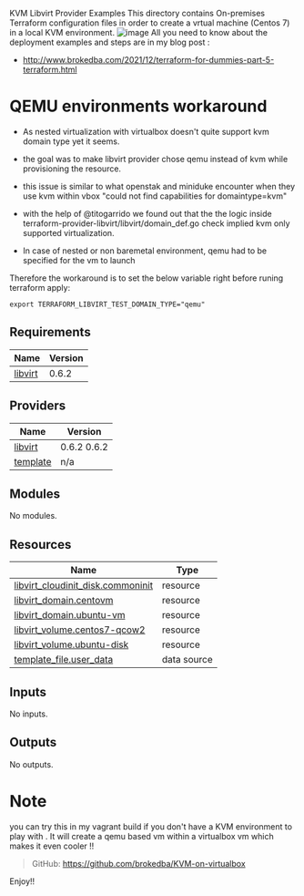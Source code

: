 
KVM Libvirt Provider Examples
This directory contains On-premises Terraform configuration files in order to create a vrtual machine (Centos 7) in a local KVM environment.
![image](https://user-images.githubusercontent.com/29458929/151416418-a4137b5f-3804-4a2b-90ac-d6ff3033e73a.png)
All you need to know about the deployment examples and steps are in my blog post : 
- http://www.brokedba.com/2021/12/terraform-for-dummies-part-5-terraform.html 


# QEMU environments workaround

- As nested virtualization with virtualbox doesn't quite support kvm domain type yet it seems.
- the goal was to make libvirt provider chose qemu instead of kvm while provisioning the resource.
- this issue is similar to what openstak and miniduke encounter when they use kvm within vbox "could not find capabilities for domaintype=kvm"

- with the help of @titogarrido we found out that the the logic inside terraform-provider-libvirt/libvirt/domain_def.go check implied kvm only supported virtualization.

- In case of nested or non baremetal environment, qemu had to be specified for the vm to launch

Therefore the workaround is to set the below variable right before runing terraform apply: 

```
export TERRAFORM_LIBVIRT_TEST_DOMAIN_TYPE="qemu" 

```
## Requirements

| Name | Version |
|------|---------|
| <a name="requirement_libvirt"></a> [libvirt](#requirement\_libvirt) | 0.6.2 |

## Providers

| Name | Version |
|------|---------|
| <a name="provider_libvirt"></a> [libvirt](#provider\_libvirt) | 0.6.2 0.6.2 |
| <a name="provider_template"></a> [template](#provider\_template) | n/a |

## Modules

No modules.

## Resources

| Name | Type |
|------|------|
| [libvirt_cloudinit_disk.commoninit](https://registry.terraform.io/providers/dmacvicar/libvirt/0.6.2/docs/resources/cloudinit_disk) | resource |
| [libvirt_domain.centovm](https://registry.terraform.io/providers/dmacvicar/libvirt/0.6.2/docs/resources/domain) | resource |
| [libvirt_domain.ubuntu-vm](https://registry.terraform.io/providers/dmacvicar/libvirt/0.6.2/docs/resources/domain) | resource |
| [libvirt_volume.centos7-qcow2](https://registry.terraform.io/providers/dmacvicar/libvirt/0.6.2/docs/resources/volume) | resource |
| [libvirt_volume.ubuntu-disk](https://registry.terraform.io/providers/dmacvicar/libvirt/0.6.2/docs/resources/volume) | resource |
| [template_file.user_data](https://registry.terraform.io/providers/hashicorp/template/latest/docs/data-sources/file) | data source |

## Inputs

No inputs.

## Outputs

No outputs.
# Note
you can try this in my vagrant build if you don't have a KVM environment to play with . It will create a qemu based vm within a virtualbox vm which makes it even cooler !!
 > GitHub: https://github.com/brokedba/KVM-on-virtualbox

Enjoy!!
